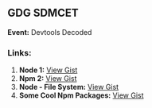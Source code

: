 ## GDG SDMCET  
**Event:** Devtools Decoded  

### Links:  
1. **Node 1:** [View Gist](https://gist.github.com/ROHITMACHIGAD/b839c0e4383ee2a73424fbf3619a8613)  
2. **Npm 2:** [View Gist](https://gist.github.com/ROHITMACHIGAD/79a73a6ffcf92fce0bfefc08b1148a53)  
3. **Node - File System:** [View Gist](https://gist.github.com/such3/1e4e3a5038358e05ac763603430a41b7)  
4. **Some Cool Npm Packages:** [View Gist](https://gist.github.com/such3/b9301d85d95a20217cf8dc5c644351fe)
